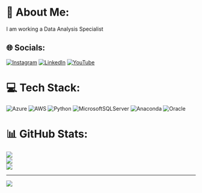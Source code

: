 # 💫 About Me:
I am working a Data Analysis Specialist


## 🌐 Socials:
[![Instagram](https://img.shields.io/badge/Instagram-%23E4405F.svg?logo=Instagram&logoColor=white)](https://instagram.com/rajkumarr1977) [![LinkedIn](https://img.shields.io/badge/LinkedIn-%230077B5.svg?logo=linkedin&logoColor=white)](https://linkedin.com/in/linkedin.com/in/rajkumarrama) [![YouTube](https://img.shields.io/badge/YouTube-%23FF0000.svg?logo=YouTube&logoColor=white)](https://youtube.com/@@RajKumar-qt9um) 

# 💻 Tech Stack:
![Azure](https://img.shields.io/badge/azure-%230072C6.svg?style=plastic&logo=azure-devops&logoColor=white) ![AWS](https://img.shields.io/badge/AWS-%23FF9900.svg?style=plastic&logo=amazon-aws&logoColor=white) ![Python](https://img.shields.io/badge/python-3670A0?style=plastic&logo=python&logoColor=ffdd54) ![MicrosoftSQLServer](https://img.shields.io/badge/Microsoft%20SQL%20Sever-CC2927?style=plastic&logo=microsoft%20sql%20server&logoColor=white) ![Anaconda](https://img.shields.io/badge/Anaconda-%2344A833.svg?style=plastic&logo=anaconda&logoColor=white) ![Oracle](https://img.shields.io/badge/Oracle-F80000?style=plastic&logo=oracle&logoColor=white)
# 📊 GitHub Stats:
![](https://github-readme-stats.vercel.app/api?username=rajkumarr1977&theme=prussian&hide_border=true&include_all_commits=true&count_private=false)<br/>
![](https://github-readme-streak-stats.herokuapp.com/?user=rajkumarr1977&theme=prussian&hide_border=true)<br/>
![](https://github-readme-stats.vercel.app/api/top-langs/?username=rajkumarr1977&theme=prussian&hide_border=true&include_all_commits=true&count_private=false&layout=compact)

---
[![](https://visitcount.itsvg.in/api?id=rajkumarr1977&icon=0&color=0)](https://visitcount.itsvg.in)

<!-- Proudly created with GPRM ( https://gprm.itsvg.in ) -->
